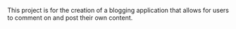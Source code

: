 This project is for the creation of a blogging application that allows for users to comment on and post their own content.

